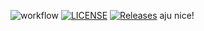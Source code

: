 ![workflow](https://github.com/<mayafp99>/<sem>/actions/workflows/main.yml/badge.svg)
[![LICENSE](https://img.shields.io/github/license/<mayafp99>/sem.svg?style=flat-square)](https://github.com/<mayafp99>/sem/blob/master/LICENSE)
[![Releases](https://img.shields.io/github/release/<mayafp99>/sem/all.svg?style=flat-square)](https://github.com/<mayafp99>/sem/releases)
aju nice!